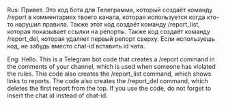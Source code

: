 Rus:
Привет. Это код бота для Телеграмма, который создаёт команду /report в комментариях твоего канала, которая используется когда кто-то нарушил правила. Также этот код создаёт команду /report_list, которая показывает ссылки на репорты. Также код создаёт команду /report_del, которая удаляет первый репорт сверху.
Если используешь код, не забудь вместо chat-id вставить id чата.

Eng:
Hello. This is a Telegram bot code that creates a /report command in the comments of your channel, which is used when someone has violated the rules. This code also creates the /report_list command, which shows links to reports. The code also creates the /report_del command, which deletes the first report from the top.
If you use the code, do not forget to insert the chat id instead of chat-id.
